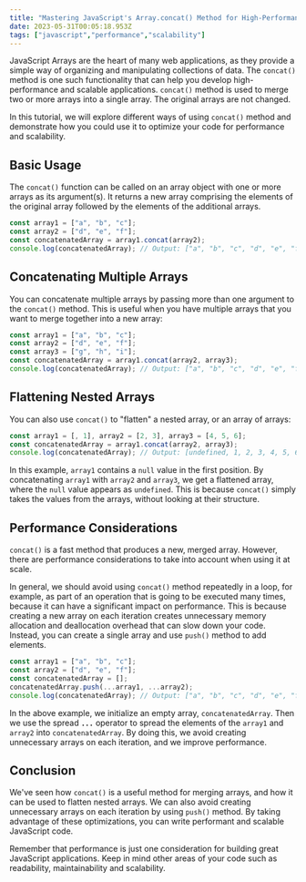 ```yaml
---
title: "Mastering JavaScript's Array.concat() Method for High-Performance and Scalable Code"
date: 2023-05-31T00:05:18.953Z
tags: ["javascript","performance","scalability"]
---
```



JavaScript Arrays are the heart of many web applications, as they provide a simple way of organizing and manipulating collections of data. The `concat()` method is one such functionality that can help you develop high-performance and scalable applications. `concat()` method is used to merge two or more arrays into a single array. The original arrays are not changed.

In this tutorial, we will explore different ways of using `concat()` method and demonstrate how you could use it to optimize your code for performance and scalability.

## Basic Usage

The `concat()` function can be called on an array object with one or more arrays as its argument(s). It returns a new array comprising the elements of the original array followed by the elements of the additional arrays.

```javascript
const array1 = ["a", "b", "c"];
const array2 = ["d", "e", "f"];
const concatenatedArray = array1.concat(array2);
console.log(concatenatedArray); // Output: ["a", "b", "c", "d", "e", "f"]
```

## Concatenating Multiple Arrays

You can concatenate multiple arrays by passing more than one argument to the `concat()` method. This is useful when you have multiple arrays that you want to merge together into a new array:

```javascript
const array1 = ["a", "b", "c"];
const array2 = ["d", "e", "f"];
const array3 = ["g", "h", "i"];
const concatenatedArray = array1.concat(array2, array3);
console.log(concatenatedArray); // Output: ["a", "b", "c", "d", "e", "f", "g", "h", "i"]
```

## Flattening Nested Arrays

You can also use `concat()` to "flatten" a nested array, or an array of arrays:

```javascript
const array1 = [, 1], array2 = [2, 3], array3 = [4, 5, 6];
const concatenatedArray = array1.concat(array2, array3);
console.log(concatenatedArray); // Output: [undefined, 1, 2, 3, 4, 5, 6]
```

In this example, `array1` contains a `null` value in the first position. By concatenating `array1` with `array2` and `array3`, we get a flattened array, where the `null` value appears as `undefined`. This is because `concat()` simply takes the values from the arrays, without looking at their structure.

## Performance Considerations

`concat()` is a fast method that produces a new, merged array. However, there are performance considerations to take into account when using it at scale.

In general, we should avoid using `concat()` method repeatedly in a loop, for example, as part of an operation that is going to be executed many times, because it can have a significant impact on performance. This is because creating a new array on each iteration creates unnecessary memory allocation and deallocation overhead that can slow down your code. Instead, you can create a single array and use `push()` method to add elements. 

```javascript
const array1 = ["a", "b", "c"];
const array2 = ["d", "e", "f"];
const concatenatedArray = [];
concatenatedArray.push(...array1, ...array2);
console.log(concatenatedArray); // Output: ["a", "b", "c", "d", "e", "f"]
```

In the above example, we initialize an empty array, `concatenatedArray`. Then we use the spread **`...`** operator to spread the elements of the `array1` and `array2` into `concatenatedArray`. By doing this, we avoid creating unnecessary arrays on each iteration, and we improve performance.

## Conclusion

We've seen how `concat()` is a useful method for merging arrays, and how it can be used to flatten nested arrays. We can also avoid creating unnecessary arrays on each iteration by using `push()` method. By taking advantage of these optimizations, you can write performant and scalable JavaScript code.

Remember that performance is just one consideration for building great JavaScript applications. Keep in mind other areas of your code such as readability, maintainability and scalability.